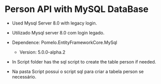 # Person API with MySQL DataBase

- Used Mysql Server 8.0 with legacy login.
- Utilizado Mysql server 8.0 com login legado.

- Dependence: Pomelo.EntityFrameworkCore.MySql
    - Version: 5.0.0-alpha.2

- In Script folder has the sql script to create the table person if needed.
- Na pasta Script possui o script sql para criar a tabela person se necessário.
